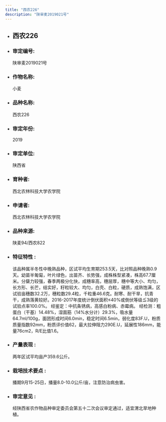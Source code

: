 ```yaml
---
title: "西农226"
description: "陕审麦2019021号"
---
```

* ## 西农226
* ###  审定编号:  
   陕审麦2019021号

*  ### 作物名称:  
   小麦

*   ###  品种名称: 
    西农226

*   ### 审定年份: 
    2019

*   ### 审定单位:  
    陕西省

*   ### 育种者:  
    西北农林科技大学农学院

*   ### 申请者:  
    西北农林科技大学农学院

*   ### 品种来源:  
    陕麦94/西农822

*   ### 特征特性 : 
    该品种属半冬性中晚熟品种，区试平均生育期253.5天，比对照品种晚熟0.9天。幼苗半匍匐，叶片绿色，出苗齐、长势强，成株株型紧凑，株高67.7厘米。分蘖力较强，春季两极分化快，成穗率高，穗层厚，穗中等大小、均匀，长方形、长芒，结实好，籽粒较大、均匀，白壳、白粒，硬质，成熟饱满，区试验亩穗数32.2万，穗粒数29.4粒，千粒重46.6克。耐寒、耐干旱，抗青干，成熟落黄较好。2016-2017年度统计倒伏面积≤40%或倒伏等级≦3级的试验点率100.0%。
经鉴定：中抗条锈病，高感白粉病、赤霉病。
经检测：粗蛋白（干基）14.48%，湿面筋（14%水分计）29.3%，吸水量64.7ml/100g，面团形成时间6.0min，稳定时间6.5min，弱化度83F.U，粉质质量指数92mm，粉质评价值62，最大拉伸阻力290E.U，延展性186mm，能量76cm2，R/E比值1.6。

*   ### 产量表现 : 
    两年区试平均亩产359.6公斤。

*   ### 栽培技术要点 : 
    播期9月15-25日，播量8.0-10.0公斤/亩，注意防治病虫害。

*   ### 审定意见 : 
    经陕西省农作物品种审定委员会第五十二次会议审定通过，适宜渭北旱地种植。
